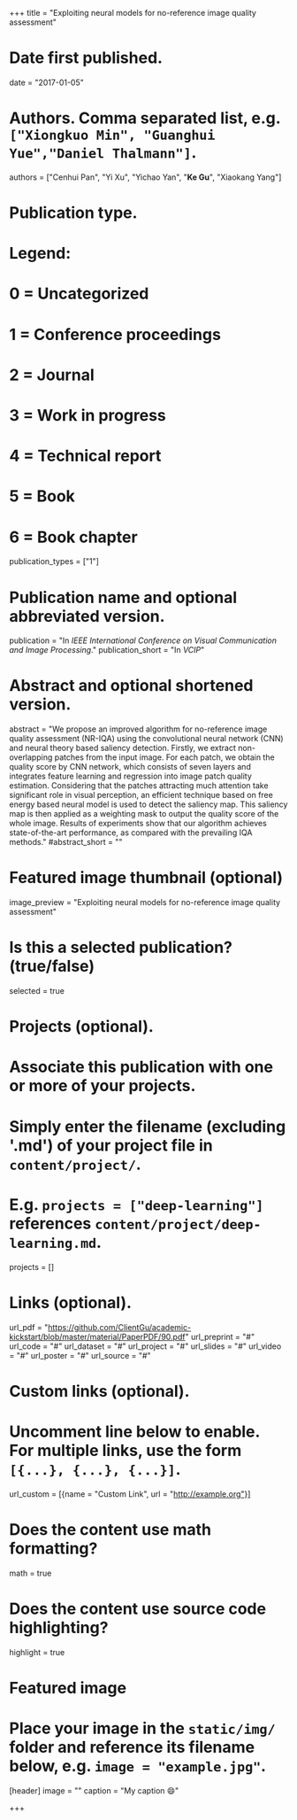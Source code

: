 +++
title = "Exploiting neural models for no-reference image quality assessment"

# Date first published.
date = "2017-01-05"

# Authors. Comma separated list, e.g. `["Xiongkuo Min", "Guanghui Yue","Daniel Thalmann"]`.
authors = ["Cenhui Pan", "Yi Xu", "Yichao Yan", "**Ke Gu**", "Xiaokang Yang"]
# Publication type.
# Legend:
# 0 = Uncategorized
# 1 = Conference proceedings
# 2 = Journal
# 3 = Work in progress
# 4 = Technical report
# 5 = Book
# 6 = Book chapter
publication_types = ["1"]

# Publication name and optional abbreviated version.
publication = "In *IEEE International Conference on Visual Communication and Image Processing*."
publication_short = "In *VCIP*"

# Abstract and optional shortened version.
abstract = "We propose an improved algorithm for no-reference image quality assessment (NR-IQA) using the convolutional neural network (CNN) and neural theory based saliency detection. Firstly, we extract non-overlapping patches from the input image. For each patch, we obtain the quality score by CNN network, which consists of seven layers and integrates feature learning and regression into image patch quality estimation. Considering that the patches attracting much attention take significant role in visual perception, an efficient technique based on free energy based neural model is used to detect the saliency map. This saliency map is then applied as a weighting mask to output the quality score of the whole image. Results of experiments show that our algorithm achieves state-of-the-art performance, as compared with the prevailing IQA methods."
#abstract_short = ""

# Featured image thumbnail (optional)
image_preview = "Exploiting neural models for no-reference image quality assessment"

# Is this a selected publication? (true/false)
selected = true

# Projects (optional).
#   Associate this publication with one or more of your projects.
#   Simply enter the filename (excluding '.md') of your project file in `content/project/`.
#   E.g. `projects = ["deep-learning"]` references `content/project/deep-learning.md`.
projects = []

# Links (optional).
url_pdf = "https://github.com/ClientGu/academic-kickstart/blob/master/material/PaperPDF/90.pdf"
url_preprint = "#"
url_code = "#"
url_dataset = "#"
url_project = "#"
url_slides = "#"
url_video = "#"
url_poster = "#"
url_source = "#"

# Custom links (optional).
#   Uncomment line below to enable. For multiple links, use the form `[{...}, {...}, {...}]`.
 url_custom = [{name = "Custom Link", url = "http://example.org"}]

# Does the content use math formatting?
math = true

# Does the content use source code highlighting?
highlight = true

# Featured image
# Place your image in the `static/img/` folder and reference its filename below, e.g. `image = "example.jpg"`.
[header]
image = ""
caption = "My caption 😄"

+++
